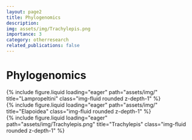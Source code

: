 ```yaml
---
layout: page2
title: Phylogenomics
description: 
img: assets/img/Trachylepis.png
importance: 3
category: otherresearch
related_publications: false
---
```


<!--

-->

<div class="row justify-content-sm-center mt-5">
    <!--left page margin-->
    <div class="col-sm-2 mt-md-0">
    </div>
    <!--content-->
    <div class="col-sm-8 mt-md-0">
        <div class="row"><h1 class="post-title">Phylogenomics</h1></div>
        <div class="row">
            <div class="col-sm mt-2 mt-md-0">
                {% include figure.liquid loading="eager" path="assets/img/" title="Lampropeltini" class="img-fluid rounded z-depth-1" %}
            </div>
            <div class="col-sm mt-2 mt-md-0">
                {% include figure.liquid loading="eager" path="assets/img/" title="Elapoidea" class="img-fluid rounded z-depth-1" %}
            </div>
            <div class="col-sm mt-2 mt-md-0">
                {% include figure.liquid loading="eager" path="assets/img/Trachylepis.png" title="Trachylepis" class="img-fluid rounded z-depth-1" %}
            </div>
        </div>
        <div class="caption">
            <!--caption-->
        </div>
        <div class="row">
            <div class="col-sm mt-2 mt-md-0">
                <!-- image goes here -->
            </div>
            <div class="col-sm mt-2 mt-md-0">
                <!-- image goes here -->
            </div>
            <div class="col-sm mt-2 mt-md-0">
                <!-- image goes here -->
            </div>
        </div>
        <div class="caption">
            <!--caption-->
        </div>
    </div>
    <!--right page margin-->
    <div class="col-sm-2 mt-md-0">
    </div>
</div>


